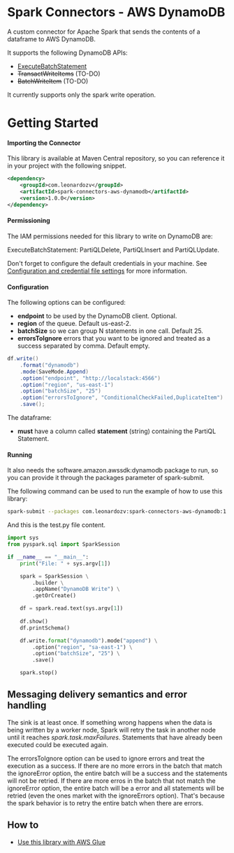 # Spark Connectors - AWS DynamoDB

A custom connector for Apache Spark that sends the contents of a dataframe to AWS DynamoDB.

It supports the following DynamoDB APIs:
- [ExecuteBatchStatement](https://docs.aws.amazon.com/amazondynamodb/latest/APIReference/API_BatchExecuteStatement.html)
- ~~TransactWriteItems~~ (TO-DO)
- ~~BatchWriteItem~~ (TO-DO)

It currently supports only the spark write operation.

# Getting Started

#### Importing the Connector ####

This library is available at Maven Central repository, so you can reference it in your project with the following snippet.

``` xml
<dependency>
    <groupId>com.leonardozv</groupId>
    <artifactId>spark-connectors-aws-dynamodb</artifactId>
    <version>1.0.0</version>
</dependency>
```

#### Permissioning ####

The IAM permissions needed for this library to write on DynamoDB are:

ExecuteBatchStatement: PartiQLDelete, PartiQLInsert and PartiQLUpdate.

Don't forget to configure the default credentials in your machine. See
[Configuration and credential file settings](https://docs.aws.amazon.com/cli/latest/userguide/cli-configure-files.html) for more information.

#### Configuration ####

The following options can be configured:
- **endpoint** to be used by the DynamoDB client. Optional.
- **region** of the queue. Default us-east-2.
- **batchSize** so we can group N statements in one call. Default 25.
- **errorsToIgnore** errors that you want to be ignored and treated as a success separated by comma. Default empty.

```java
df.write()
    .format("dynamodb")
    .mode(SaveMode.Append)
    .option("endpoint", "http://localstack:4566")
    .option("region", "us-east-1")
    .option("batchSize", "25")
    .option("errorsToIgnore", "ConditionalCheckFailed,DuplicateItem")
    .save();
```

The dataframe:
- **must** have a column called **statement** (string) containing the PartiQL Statement.

#### Running ####

It also needs the software.amazon.awssdk:dynamodb package to run, so you can provide it through the packages parameter of spark-submit.

The following command can be used to run the example of how to use this library:

``` bash
spark-submit --packages com.leonardozv:spark-connectors-aws-dynamodb:1.0.0,software.amazon.awssdk:dynamodb:2.27.17 test.py sample.txt
```

And this is the test.py file content.

``` python
import sys 
from pyspark.sql import SparkSession

if __name__ == "__main__":
    print("File: " + sys.argv[1])

    spark = SparkSession \
        .builder \
        .appName("DynamoDB Write") \
        .getOrCreate()

    df = spark.read.text(sys.argv[1])
    
    df.show()
    df.printSchema()

    df.write.format("dynamodb").mode("append") \
        .option("region", "sa-east-1") \
        .option("batchSize", "25") \
        .save()

    spark.stop()
```

## Messaging delivery semantics and error handling

The sink is at least once. If something wrong happens when the data is being written by a worker node, Spark will retry the task in another node until it reaches *spark.task.maxFailures*. Statements that have already been executed could be executed again.

The errorsToIgnore option can be used to ignore errors and treat the execution as a success. If there are no more errors in the batch that match the ignoreError option, the entire batch will be a success and the statements will not be retried. If there are more erros in the batch that not match the ignoreError option, the entire batch will be a error and all statements will be retried (even the ones market with the ignoreErrors option). That's because the spark behavior is to retry the entire batch when there are errors.

## How to

- [Use this library with AWS Glue](doc/aws-glue.md)